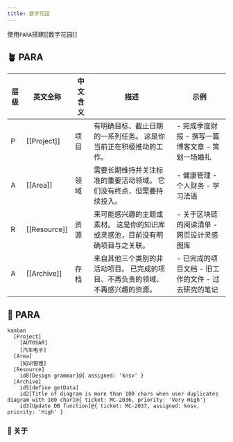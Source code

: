```yaml
---
title: 数字花园
---
```


使用`PARA`搭建[[数字花园]]

## 🪴 PARA


| 层级 | 英文全称 | 中文含义 | 描述                                                                            | 示例                                                              |
| ---- | -------- | -------- | ------------------------------------------------------------------------------- | ----------------------------------------------------------------- |
| P    | [[Project]]  | 项目     | 有明确目标、截止日期的一系列任务。 这是你当前正在积极推动的工作。               | - 完成季度财报   - 撰写一篇博客文章   - 策划一场婚礼              |
| A    | [[Area]]    | 领域     | 需要长期维持并关注标准的重要活动领域。 它们没有终点，但需要持续投入。           | - 健康管理  - 个人财务   - 学习法语                               |
| R    | [[Resource]] | 资源     | 来可能感兴趣的主题或素材。 这是你的知识库或灵感池，目前没有明确项目与之关联。   | - 关于区块链的阅读清单     - 网页设计灵感图库                     |
| A    | [[Archive]]  | 存档     | 来自其他三个类别的非活动项目。 已完成的项目、不再负责的领域、不再感兴趣的资源。 | - 已完成的项目文档      - 旧工作的文件           - 过去研究的笔记 |






## 🔧 PARA


```mermaid
kanban
  [Project]
    [AUTOSAR]
    [汽车电子]
  [Area]
    [知识管理]
  [Resource]
    id8[Design grammar]@{ assigned: 'knsv' }
  [Archive]
    id5[define getData]
    id2[Title of diagram is more than 100 chars when user duplicates diagram with 100 char]@{ ticket: MC-2036, priority: 'Very High'}
    id3[Update DB function]@{ ticket: MC-2037, assigned: knsv, priority: 'High' }
```
### 🚧 关于


